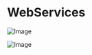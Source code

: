 # WebServices
![Image](https://github.com/user-attachments/assets/4d4fd1fd-3463-4e85-9f41-6c756792df77)

![Image](https://github.com/user-attachments/assets/5c1832b5-ce26-4a76-80ea-6e485c8eca91)
 
